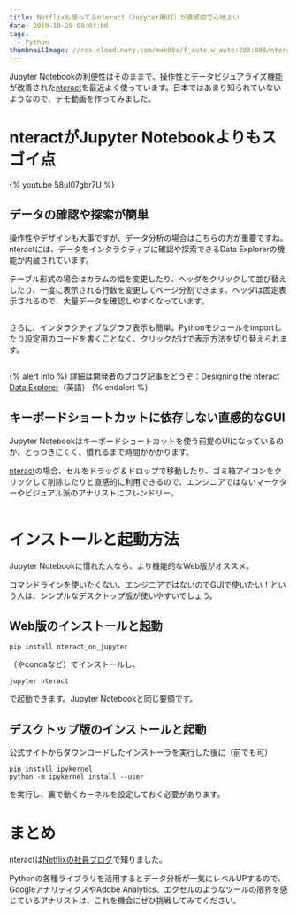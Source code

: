 ```yaml
---
title: Netflixも使ってるnteract（Jupyter用UI）が直感的で心地よい
date: 2018-10-29 09:03:00
tags:
  - Python
thumbnailImage: //res.cloudinary.com/mak00s/f_auto,w_auto:200:800/nteract-graph
---
```


Jupyter Notebookの利便性はそのままで、操作性とデータビジュアライズ機能が改善された[nteract](https://nteract.io/)を最近よく使っています。日本ではあまり知られていないようなので、デモ動画を作ってみました。

<!-- more -->

# nteractがJupyter Notebookよりもスゴイ点

{% youtube 58uI07gbr7U %}

## データの確認や探索が簡単

操作性やデザインも大事ですが、データ分析の場合はこちらの方が重要ですね。
nteractには、データをインタラクティブに確認や探索できるData Explorerの機能が内蔵されています。

テーブル形式の場合はカラムの幅を変更したり、ヘッダをクリックして並び替えしたり、一度に表示される行数を変更してページ分割できます。ヘッダは固定表示されるので、大量データを確認しやすくなっています。

<img src="//res.cloudinary.com/mak00s/f_auto,w_auto:200:800/nteract-table" alt="" sizes="100vw" />

さらに、インタラクティブなグラフ表示も簡単。Pythonモジュールをimportしたり設定用のコードを書くことなく、クリックだけで表示方法を切り替えられます。

<img src="//res.cloudinary.com/mak00s/f_auto,w_auto:200:800/nteract-graph" alt="" sizes="100vw" />

{% alert info %}
詳細は開発者のブログ記事をどうぞ：[Designing the nteract Data Explorer](https://blog.nteract.io/designing-the-nteract-data-explorer-f4476d53f897)（英語）
{% endalert %}

## キーボードショートカットに依存しない直感的なGUI

Jupyter Notebookはキーボードショートカットを使う前提のUIになっているのか、とっつきにくく、慣れるまで時間がかかります。

[nteract](https://nteract.io/)の場合、セルをドラッグ＆ドロップで移動したり、ゴミ箱アイコンをクリックして削除したりと直感的に利用できるので、エンジニアではないマーケターやビジュアル派のアナリストにフレンドリー。

<img src="//res.cloudinary.com/mak00s/f_auto,w_auto:200:800/nteract-cell" alt="" sizes="100vw" />

# インストールと起動方法

Jupyter Notebookに慣れた人なら、より機能的なWeb版がオススメ。

コマンドラインを使いたくない、エンジニアではないのでGUIで使いたい！という人は、シンプルなデスクトップ版が使いやすいでしょう。

## Web版のインストールと起動

    pip install nteract_on_jupyter

（やcondaなど）でインストールし、

    jupyter nteract

で起動できます。Jupyter Notebookと同じ要領です。

## デスクトップ版のインストールと起動

公式サイトからダウンロードしたインストーラを実行した後に（前でも可）

    pip install ipykernel
    python -m ipykernel install --user

を実行し、裏で動くカーネルを設定しておく必要があります。

# まとめ

nteractは[Netflixの社員ブログ](https://medium.com/netflix-techblog/notebook-innovation-591ee3221233)で知りました。

Pythonの各種ライブラリを活用するとデータ分析が一気にレベルUPするので、GoogleアナリティクスやAdobe Analytics、エクセルのようなツールの限界を感じているアナリストは、これを機会にぜひ挑戦してみてください。
